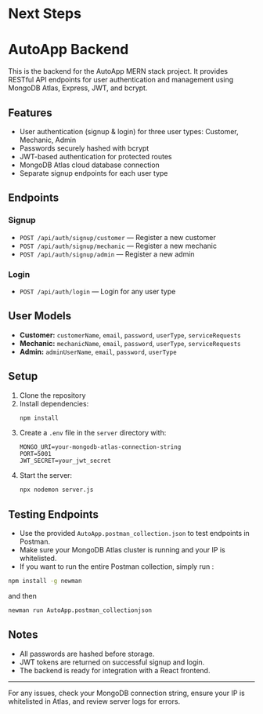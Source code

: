 # Next Steps

# AutoApp Backend

This is the backend for the AutoApp MERN stack project. It provides RESTful API endpoints for user authentication and management using MongoDB Atlas, Express, JWT, and bcrypt.

## Features
- User authentication (signup & login) for three user types: Customer, Mechanic, Admin
- Passwords securely hashed with bcrypt
- JWT-based authentication for protected routes
- MongoDB Atlas cloud database connection
- Separate signup endpoints for each user type

## Endpoints

### Signup
- `POST /api/auth/signup/customer` — Register a new customer
- `POST /api/auth/signup/mechanic` — Register a new mechanic
- `POST /api/auth/signup/admin` — Register a new admin

### Login
- `POST /api/auth/login` — Login for any user type

## User Models
- **Customer:** `customerName`, `email`, `password`, `userType`, `serviceRequests`
- **Mechanic:** `mechanicName`, `email`, `password`, `userType`, `serviceRequests`
- **Admin:** `adminUserName`, `email`, `password`, `userType`

## Setup
1. Clone the repository
2. Install dependencies:
   ```sh
   npm install
   ```
3. Create a `.env` file in the `server` directory with:
   ```env
   MONGO_URI=your-mongodb-atlas-connection-string
   PORT=5001
   JWT_SECRET=your_jwt_secret
   ```
4. Start the server:
   ```sh
   npx nodemon server.js
   ```

## Testing Endpoints
- Use the provided `AutoApp.postman_collection.json` to test endpoints in Postman.
- Make sure your MongoDB Atlas cluster is running and your IP is whitelisted.
- If you want to run the entire Postman collection, simply run :
```sh
npm install -g newman
```
 and then 

 ```sh
 newman run AutoApp.postman_collectionjson
 ```              

## Notes
- All passwords are hashed before storage.
- JWT tokens are returned on successful signup and login.
- The backend is ready for integration with a React frontend.

---
For any issues, check your MongoDB connection string, ensure your IP is whitelisted in Atlas, and review server logs for errors.
